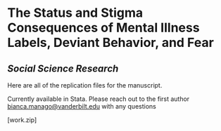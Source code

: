 # The Status and Stigma Consequences of Mental Illness Labels, Deviant Behavior, and Fear
## _Social Science Research_

Here are all of the replication files for the manuscript.

Currently available in Stata. Please reach out to the first author bianca.manago@vanderbilt.edu with any questions 

[work.zip]
